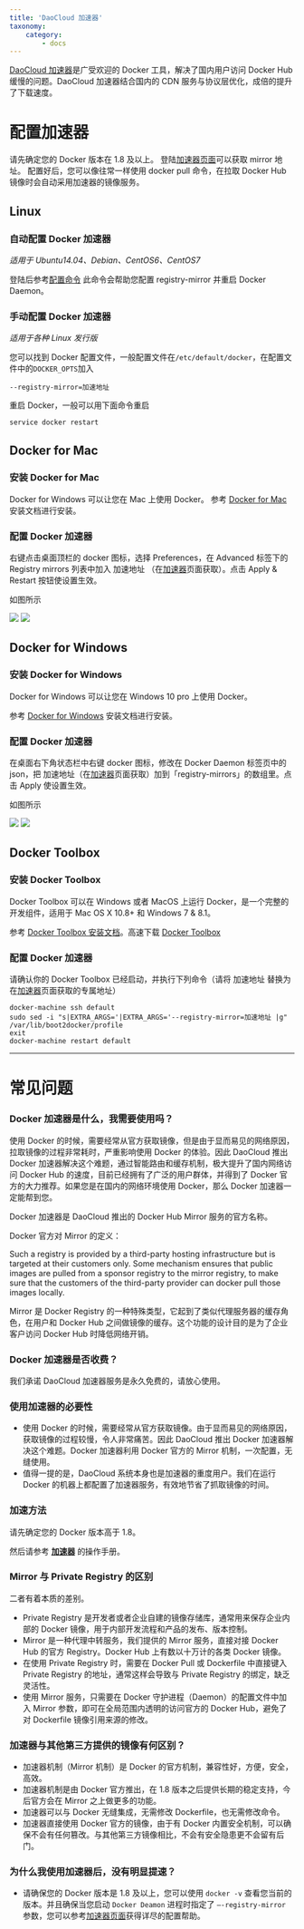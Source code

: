 ```yaml
---
title: 'DaoCloud 加速器'
taxonomy:
    category:
        - docs
---
```


<!-- reviewed by fiona -->

[DaoCloud 加速器](https://www.daocloud.io/mirror)是广受欢迎的 Docker 工具，解决了国内用户访问 Docker Hub 缓慢的问题。DaoCloud 加速器结合国内的 CDN 服务与协议层优化，成倍的提升了下载速度。

# 配置加速器

请先确定您的 Docker 版本在 1.8 及以上。 
登陆[加速器页面](https://www.daocloud.io/mirror#accelerator-doc)可以获取 mirror 地址。
配置好后，您可以像往常一样使用 docker pull 命令，在拉取 Docker Hub 镜像时会自动采用加速器的镜像服务。

## Linux
### 自动配置 Docker 加速器
_适用于 Ubuntu14.04、Debian、CentOS6、CentOS7_

登陆后参考[配置命令](https://www.daocloud.io/mirror#accelerator-doc)
此命令会帮助您配置 registry-mirror 并重启 Docker Daemon。

### 手动配置 Docker 加速器
_适用于各种 Linux 发行版_

您可以找到 Docker 配置文件，一般配置文件在```/etc/default/docker```，在配置文件中的```DOCKER_OPTS```加入


```
--registry-mirror=加速地址
```

重启 Docker，一般可以用下面命令重启


```
service docker restart
```


## Docker for Mac
### 安装 Docker for Mac
Docker for Windows 可以让您在 Mac 上使用 Docker。
参考 [Docker for Mac](https://www.docker.com/products/docker#/mac) 安装文档进行安装。
### 配置 Docker 加速器
右键点击桌面顶栏的 docker 图标，选择 Preferences，在 Advanced 标签下的 Registry mirrors 列表中加入 加速地址 （在[加速器](https://www.daocloud.io/mirror#accelerator-doc)页面获取）。点击 Apply & Restart 按钮使设置生效。

如图所示

![](p1.png)
![](p2.png)

## Docker for Windows
### 安装 Docker for Windows
Docker for Windows 可以让您在 Windows 10 pro 上使用 Docker。

参考 [Docker for Windows](https://www.docker.com/products/docker#/windows) 安装文档进行安装。
### 配置 Docker 加速器
在桌面右下角状态栏中右键 docker 图标，修改在 Docker Daemon 标签页中的 json，把 加速地址（在[加速器](https://www.daocloud.io/mirror#accelerator-doc)页面获取）加到「registry-mirrors」的数组里。点击 Apply 使设置生效。

如图所示

![](p3.png)
![](p4.png)


## Docker Toolbox
### 安装 Docker Toolbox
Docker Toolbox 可以在 Windows 或者 MacOS 上运行 Docker，是一个完整的开发组件，适用于 Mac OS X 10.8+ 和 Windows 7 & 8.1。

参考 [Docker Toolbox 安装文档](https://www.docker.com/products/docker-toolbox)。高速下载 [Docker Toolbox](http://get.daocloud.io/#install-toolbox)
### 配置 Docker 加速器
请确认你的 Docker Toolbox 已经启动，并执行下列命令（请将 加速地址 替换为在[加速器](https://www.daocloud.io/mirror#accelerator-doc)页面获取的专属地址）

```
docker-machine ssh default
sudo sed -i "s|EXTRA_ARGS='|EXTRA_ARGS='--registry-mirror=加速地址 |g" /var/lib/boot2docker/profile
exit
docker-machine restart default
```

---

# 常见问题

### Docker 加速器是什么，我需要使用吗？

使用 Docker 的时候，需要经常从官方获取镜像，但是由于显而易见的网络原因，拉取镜像的过程非常耗时，严重影响使用 Docker 的体验。因此 DaoCloud 推出 Docker 加速器解决这个难题，通过智能路由和缓存机制，极大提升了国内网络访问 Docker Hub 的速度，目前已经拥有了广泛的用户群体，并得到了 Docker 官方的大力推荐。如果您是在国内的网络环境使用 Docker，那么 Docker 加速器一定能帮到您。

Docker 加速器是 DaoCloud 推出的 Docker Hub Mirror 服务的官方名称。

Docker 官方对 Mirror 的定义：

Such a registry is provided by a third-party hosting infrastructure but is targeted at their customers only. Some mechanism ensures that public images are pulled from a sponsor registry to the mirror registry, to make sure that the customers of the third-party provider can docker pull those images locally.

Mirror 是 Docker Registry 的一种特殊类型，它起到了类似代理服务器的缓存角色，在用户和 Docker Hub 之间做镜像的缓存。这个功能的设计目的是为了企业客户访问 Docker Hub 时降低网络开销。


### Docker 加速器是否收费？

我们承诺 DaoCloud 加速器服务是永久免费的，请放心使用。

### 使用加速器的必要性

* 使用 Docker 的时候，需要经常从官方获取镜像。由于显而易见的网络原因，获取镜像的过程较慢，令人非常痛苦。因此 DaoCloud 推出 Docker 加速器解决这个难题。Docker 加速器利用 Docker 官方的 Mirror 机制，一次配置，无缝使用。
* 值得一提的是，DaoCloud 系统本身也是加速器的重度用户。我们在运行 Docker 的机器上都配置了加速器服务，有效地节省了抓取镜像的时间。

### 加速方法

请先确定您的 Docker 版本高于 1.8。

然后请参考 **[加速器](https://www.daocloud.io/mirror)** 的操作手册。

### Mirror 与 Private Registry 的区别

二者有着本质的差别。

* Private Registry 是开发者或者企业自建的镜像存储库，通常用来保存企业内部的 Docker 镜像，用于内部开发流程和产品的发布、版本控制。
* Mirror 是一种代理中转服务，我们提供的 Mirror 服务，直接对接 Docker Hub 的官方 Registry。Docker Hub 上有数以十万计的各类 Docker 镜像。
* 在使用 Private Registry 时，需要在 Docker Pull 或 Dockerfile 中直接键入 Private Registry 的地址，通常这样会导致与 Private Registry 的绑定，缺乏灵活性。
* 使用 Mirror 服务，只需要在 Docker 守护进程（Daemon）的配置文件中加入 Mirror 参数，即可在全局范围内透明的访问官方的 Docker Hub，避免了对 Dockerfile 镜像引用来源的修改。

### 加速器与其他第三方提供的镜像有何区别？

* 加速器机制（Mirror 机制）是 Docker 的官方机制，兼容性好，方便，安全，高效。
* 加速器机制是由 Docker 官方推出，在 1.8 版本之后提供长期的稳定支持，今后官方会在 Mirror 之上做更多的功能。
* 加速器可以与 Docker 无缝集成，无需修改 Dockerfile，也无需修改命令。
* 加速器直接使用 Docker 官方的镜像，由于有 Docker 内置安全机制，可以确保不会有任何篡改。与其他第三方镜像相比，不会有安全隐患更不会留有后门。

### 为什么我使用加速器后，没有明显提速？

* 请确保您的 Docker 版本是 1.8 及以上，您可以使用 `docker -v` 查看您当前的版本。并且确保当您启动 `Docker Deamon` 进程时指定了 `–-registry-mirror` 参数，您可以参考[加速器页面](https://www.daocloud.io/mirror#accelerator-doc)获得详尽的配置帮助。